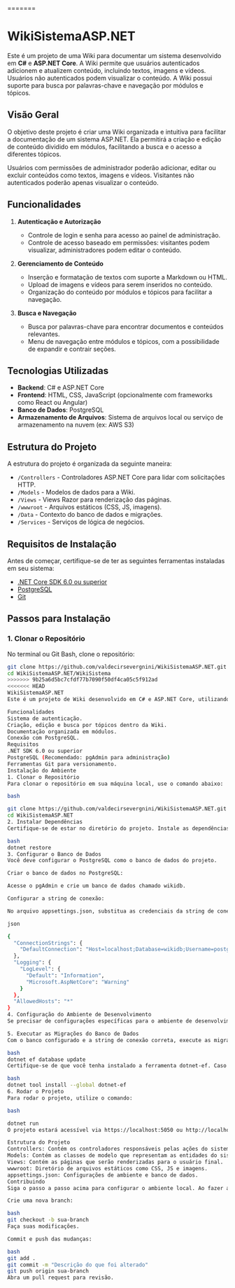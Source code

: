 
=======
# WikiSistemaASP.NET

Este é um projeto de uma Wiki para documentar um sistema desenvolvido em **C#** e **ASP.NET Core**. A Wiki permite que usuários autenticados adicionem e atualizem conteúdo, incluindo textos, imagens e vídeos. Usuários não autenticados podem visualizar o conteúdo. A Wiki possui suporte para busca por palavras-chave e navegação por módulos e tópicos.

## Visão Geral

O objetivo deste projeto é criar uma Wiki organizada e intuitiva para facilitar a documentação de um sistema ASP.NET. Ela permitirá a criação e edição de conteúdo dividido em módulos, facilitando a busca e o acesso a diferentes tópicos. 

Usuários com permissões de administrador poderão adicionar, editar ou excluir conteúdos como textos, imagens e vídeos. Visitantes não autenticados poderão apenas visualizar o conteúdo.

## Funcionalidades

1. **Autenticação e Autorização**
   - Controle de login e senha para acesso ao painel de administração.
   - Controle de acesso baseado em permissões: visitantes podem visualizar, administradores podem editar o conteúdo.

2. **Gerenciamento de Conteúdo**
   - Inserção e formatação de textos com suporte a Markdown ou HTML.
   - Upload de imagens e vídeos para serem inseridos no conteúdo.
   - Organização do conteúdo por módulos e tópicos para facilitar a navegação.

3. **Busca e Navegação**
   - Busca por palavras-chave para encontrar documentos e conteúdos relevantes.
   - Menu de navegação entre módulos e tópicos, com a possibilidade de expandir e contrair seções.

## Tecnologias Utilizadas

- **Backend**: C# e ASP.NET Core
- **Frontend**: HTML, CSS, JavaScript (opcionalmente com frameworks como React ou Angular)
- **Banco de Dados**: PostgreSQL
- **Armazenamento de Arquivos**: Sistema de arquivos local ou serviço de armazenamento na nuvem (ex: AWS S3)

## Estrutura do Projeto

A estrutura do projeto é organizada da seguinte maneira:

- `/Controllers` - Controladores ASP.NET Core para lidar com solicitações HTTP.
- `/Models` - Modelos de dados para a Wiki.
- `/Views` - Views Razor para renderização das páginas.
- `/wwwroot` - Arquivos estáticos (CSS, JS, imagens).
- `/Data` - Contexto do banco de dados e migrações.
- `/Services` - Serviços de lógica de negócios.

## Requisitos de Instalação

Antes de começar, certifique-se de ter as seguintes ferramentas instaladas em seu sistema:

- [.NET Core SDK 6.0 ou superior](https://dotnet.microsoft.com/download/dotnet/6.0)
- [PostgreSQL](https://www.postgresql.org/download/)
- [Git](https://git-scm.com/)

## Passos para Instalação

### 1. Clonar o Repositório

No terminal ou Git Bash, clone o repositório:

```bash
git clone https://github.com/valdecirsevergnini/WikiSistemaASP.NET.git
cd WikiSistemaASP.NET/WikiSistema
>>>>>>> 9b25a6d5bc7cfdf77b7090f50df4ca05c5f912ad
<<<<<<< HEAD
WikiSistemaASP.NET
Este é um projeto de Wiki desenvolvido em C# e ASP.NET Core, utilizando PostgreSQL como banco de dados.

Funcionalidades
Sistema de autenticação.
Criação, edição e busca por tópicos dentro da Wiki.
Documentação organizada em módulos.
Conexão com PostgreSQL.
Requisitos
.NET SDK 6.0 ou superior
PostgreSQL (Recomendado: pgAdmin para administração)
Ferramentas Git para versionamento.
Instalação do Ambiente
1. Clonar o Repositório
Para clonar o repositório em sua máquina local, use o comando abaixo:

bash

git clone https://github.com/valdecirsevergnini/WikiSistemaASP.NET.git
cd WikiSistemaASP.NET
2. Instalar Dependências
Certifique-se de estar no diretório do projeto. Instale as dependências do projeto utilizando os comandos abaixo:

bash
dotnet restore
3. Configurar o Banco de Dados
Você deve configurar o PostgreSQL como o banco de dados do projeto.

Criar o banco de dados no PostgreSQL:

Acesse o pgAdmin e crie um banco de dados chamado wikidb.

Configurar a string de conexão:

No arquivo appsettings.json, substitua as credenciais da string de conexão para refletir sua configuração local:

json

{
  "ConnectionStrings": {
    "DefaultConnection": "Host=localhost;Database=wikidb;Username=postgres;Password=3830"
  },
  "Logging": {
    "LogLevel": {
      "Default": "Information",
      "Microsoft.AspNetCore": "Warning"
    }
  },
  "AllowedHosts": "*"
}
4. Configuração do Ambiente de Desenvolvimento
Se precisar de configurações específicas para o ambiente de desenvolvimento, edite o arquivo appsettings.Development.json.

5. Executar as Migrações do Banco de Dados
Com o banco configurado e a string de conexão correta, execute as migrações para criar as tabelas no PostgreSQL:

bash
dotnet ef database update
Certifique-se de que você tenha instalado a ferramenta dotnet-ef. Caso contrário, execute:

bash
dotnet tool install --global dotnet-ef
6. Rodar o Projeto
Para rodar o projeto, utilize o comando:

bash

dotnet run
O projeto estará acessível via https://localhost:5050 ou http://localhost:5050.

Estrutura do Projeto
Controllers: Contém os controladores responsáveis pelas ações do sistema.
Models: Contém as classes de modelo que representam as entidades do sistema.
Views: Contém as páginas que serão renderizadas para o usuário final.
wwwroot: Diretório de arquivos estáticos como CSS, JS e imagens.
appsettings.json: Configurações de ambiente e banco de dados.
Contribuindo
Siga o passo a passo acima para configurar o ambiente local. Ao fazer alterações no código:

Crie uma nova branch:

bash
git checkout -b sua-branch
Faça suas modificações.

Commit e push das mudanças:

bash
git add .
git commit -m "Descrição do que foi alterado"
git push origin sua-branch
Abra um pull request para revisão.
